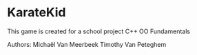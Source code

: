 # KarateKid

This game is created for a school project C++ OO Fundamentals

Authors:
Michaël Van Meerbeek
Timothy Van Peteghem
